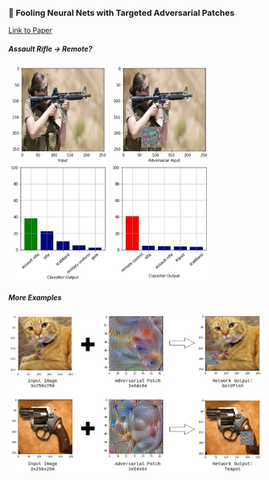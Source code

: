 ### :robot: Fooling Neural Nets with Targeted Adversarial Patches

[Link to Paper](https://arxiv.org/pdf/1712.09665.pdf)

##### Assault Rifle -> Remote? 

<img src=/media/assault-rifle-barplot.jpg width=400>

##### More Examples
<img src=/media/cat_gun_attack_compressed.png width=600>

